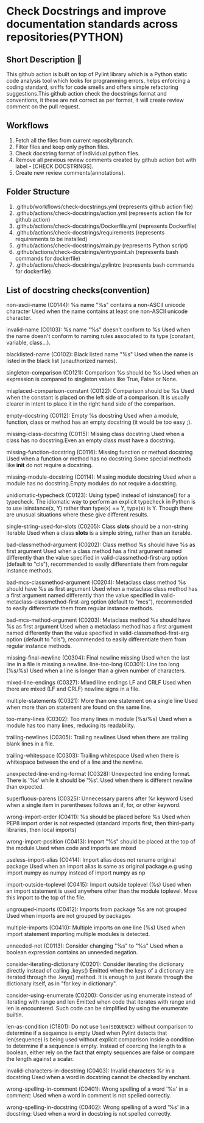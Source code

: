 # Check Docstrings and improve documentation standards across repositories(PYTHON)

## Short Description :file_folder:
This github action is built on top of Pylint library which is a Python static code analysis tool which looks for programming errors, helps enforcing a coding standard, sniffs for code smells and offers simple refactoring suggestions.This github action check the docstrings format and conventions, it these are not correct as per format, it will create review comment on the pull request.
  
## Workflows
  1. Fetch all the files from current reposity/branch.
  2. Filter files and keep only python files.
  3. Check docstring format of individual python files.
  4. Remove all previous review comments created by github action bot with label - [CHECK DOCSTRINGS].
  5. Create new review comments(annotations).
  
## Folder Structure
  1. .github/workflows/check-docstrings.yml (represents github action file)
  2. .github/actions/check-docstrings/action.yml (represents action file for github action)
  3. .github/actions/check-docstrings/Dockerfile.yml (represents Dockerfile)
  4. .github/actions/check-docstrings/requirements (represents requirements to be installed)
  5. .github/actions/check-docstrings/main.py (represents Python script)
  6. .github/actions/check-docstrings/entrypoint.sh (represents bash commands for dockerfile)
  7. .github/actions/check-docstrings/.pylintrc (represents bash commands for dockerfile)

## List of docstring checks(convention)
non-ascii-name (C0144):
 	%s name "%s" contains a non-ASCII unicode character Used when the name contains at least one non-ASCII unicode character.
  
invalid-name (C0103):
 	%s name "%s" doesn't conform to %s Used when the name doesn't conform to naming rules associated to its type (constant, variable, class...).
  
blacklisted-name (C0102):
 	Black listed name "%s" Used when the name is listed in the black list (unauthorized names).
  
singleton-comparison (C0121):
 	Comparison %s should be %s Used when an expression is compared to singleton values like True, False or None.
  
misplaced-comparison-constant (C0122):
 	Comparison should be %s Used when the constant is placed on the left side of a comparison. It is usually clearer in intent to place it in the right hand side of the comparison.

empty-docstring (C0112):
 	Empty %s docstring Used when a module, function, class or method has an empty docstring (it would be too easy ;).

missing-class-docstring (C0115):
 	Missing class docstring Used when a class has no docstring.Even an empty class must have a docstring.

missing-function-docstring (C0116):
 	Missing function or method docstring Used when a function or method has no docstring.Some special methods like __init__ do not require a docstring.

missing-module-docstring (C0114):
 	Missing module docstring Used when a module has no docstring.Empty modules do not require a docstring.

unidiomatic-typecheck (C0123):
 	Using type() instead of isinstance() for a typecheck. The idiomatic way to perform an explicit typecheck in Python is to use isinstance(x, Y) rather than type(x) == Y, type(x) is Y. Though there are unusual situations where these give different results.

single-string-used-for-slots (C0205):
 	Class __slots__ should be a non-string iterable Used when a class __slots__ is a simple string, rather than an iterable.

bad-classmethod-argument (C0202):
 	Class method %s should have %s as first argument Used when a class method has a first argument named differently than the value specified in valid-classmethod-first-arg option (default to "cls"), recommended to easily differentiate them from regular instance methods.

bad-mcs-classmethod-argument (C0204):
 	Metaclass class method %s should have %s as first argument Used when a metaclass class method has a first argument named differently than the value specified in valid-metaclass-classmethod-first-arg option (default to "mcs"), recommended to easily differentiate them from regular instance methods.

bad-mcs-method-argument (C0203):
 	Metaclass method %s should have %s as first argument Used when a metaclass method has a first argument named differently than the value specified in valid-classmethod-first-arg option (default to "cls"), recommended to easily differentiate them from regular instance methods.

missing-final-newline (C0304):
 	Final newline missing Used when the last line in a file is missing a newline.
line-too-long (C0301):
 	Line too long (%s/%s) Used when a line is longer than a given number of characters.

mixed-line-endings (C0327):
 	Mixed line endings LF and CRLF Used when there are mixed (LF and CRLF) newline signs in a file.

multiple-statements (C0321):
 	More than one statement on a single line Used when more than on statement are found on the same line.

too-many-lines (C0302):
 	Too many lines in module (%s/%s) Used when a module has too many lines, reducing its readability.

trailing-newlines (C0305):
 	Trailing newlines Used when there are trailing blank lines in a file.

trailing-whitespace (C0303):
 	Trailing whitespace Used when there is whitespace between the end of a line and the newline.

unexpected-line-ending-format (C0328):
 	Unexpected line ending format. There is '%s' while it should be '%s'. Used when there is different newline than expected.

superfluous-parens (C0325):
 	Unnecessary parens after %r keyword Used when a single item in parentheses follows an if, for, or other keyword.

wrong-import-order (C0411):
 	%s should be placed before %s Used when PEP8 import order is not respected (standard imports first, then third-party libraries, then local imports)

wrong-import-position (C0413):
 	Import "%s" should be placed at the top of the module Used when code and imports are mixed

useless-import-alias (C0414):
 	Import alias does not rename original package Used when an import alias is same as original package.e.g using import numpy as numpy instead of import numpy as np

import-outside-toplevel (C0415):
 	Import outside toplevel (%s) Used when an import statement is used anywhere other than the module toplevel. Move this import to the top of the file.

ungrouped-imports (C0412):
 	Imports from package %s are not grouped Used when imports are not grouped by packages

multiple-imports (C0410):
 	Multiple imports on one line (%s) Used when import statement importing multiple modules is detected.

unneeded-not (C0113):
 	Consider changing "%s" to "%s" Used when a boolean expression contains an unneeded negation.

consider-iterating-dictionary (C0201):
 	Consider iterating the dictionary directly instead of calling .keys() Emitted when the keys of a dictionary are iterated through the .keys() method. It is enough to just iterate through the dictionary itself, as in "for key in dictionary".

consider-using-enumerate (C0200):
 	Consider using enumerate instead of iterating with range and len Emitted when code that iterates with range and len is encountered. Such code can be simplified by using the enumerate builtin.

len-as-condition (C1801):
 	Do not use `len(SEQUENCE)` without comparison to determine if a sequence is empty Used when Pylint detects that len(sequence) is being used without explicit comparison inside a condition to determine if a sequence is empty. Instead of coercing the length to a boolean, either rely on the fact that empty sequences are false or compare the length against a scalar.

invalid-characters-in-docstring (C0403):
 	Invalid characters %r in a docstring Used when a word in docstring cannot be checked by enchant.

wrong-spelling-in-comment (C0401):
 	Wrong spelling of a word '%s' in a comment: Used when a word in comment is not spelled correctly.

wrong-spelling-in-docstring (C0402):
 	Wrong spelling of a word '%s' in a docstring: Used when a word in docstring is not spelled correctly.

